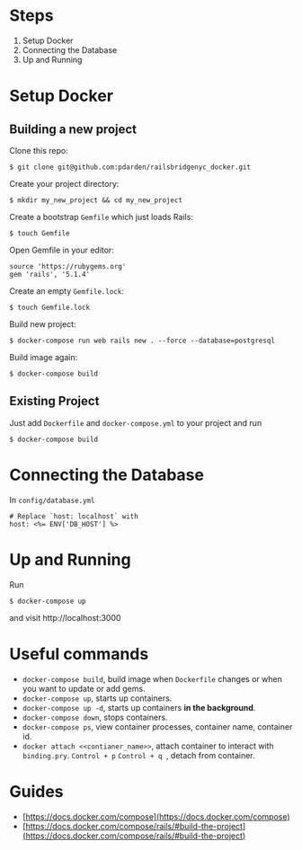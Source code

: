 # Steps
1. Setup Docker
1. Connecting the Database
1. Up and Running

# Setup Docker
## Building a new project

Clone this repo:
```
$ git clone git@github.com:pdarden/railsbridgenyc_docker.git
```

Create your project directory:
```
$ mkdir my_new_project && cd my_new_project
```

Create a bootstrap `Gemfile` which just loads Rails:
```
$ touch Gemfile
```
Open Gemfile in your editor:
```
source 'https://rubygems.org'
gem 'rails', '5.1.4'
```

Create an empty `Gemfile.lock`:
```
$ touch Gemfile.lock
```

Build new project:
```
$ docker-compose run web rails new . --force --database=postgresql
```

Build image again:
```
$ docker-compose build
```


## Existing Project
Just add `Dockerfile` and `docker-compose.yml` to your project and run
```
$ docker-compose build
```

# Connecting the Database
In `config/database.yml`
```
# Replace `host: localhost` with
host: <%= ENV['DB_HOST'] %>
```

# Up and Running
Run
```
$ docker-compose up
```
 and visit http://localhost:3000

# Useful commands
* `docker-compose build`, build image when `Dockerfile` changes or when you want
  to update or add gems.
* `docker-compose up`, starts up containers.
* `docker-compose up -d`, starts up containers **in the background**.
* `docker-compose down`, stops containers.
* `docker-compose ps`, view container processes, container name, container id.
* `docker attach <<contianer_name>>`, attach container to interact with
  `binding.pry`. `Control + p` `Control + q `, detach from container.

# Guides
* [https://docs.docker.com/compose](https://docs.docker.com/compose)
* [https://docs.docker.com/compose/rails/#build-the-project](https://docs.docker.com/compose/rails/#build-the-project)
